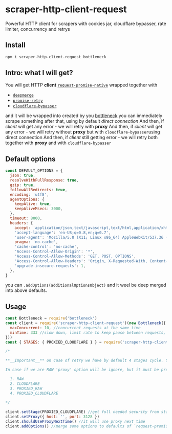 # scraper-http-client-request
Powerful HTTP client for scrapers with cookies jar, cloudflare bypasser, rate limiter, concurrency and retrys

## Install

```bash
npm i scraper-http-client-request bottleneck
```

## Intro: what I will get?

You will get HTTP __client__ [`request-promise-native`](https://npmjs.com/package/request-promise-native) wrapped together with

* [`deepmerge`](https://npmjs.com/package/deepmerge)
* [`promise-retry`](https://npmjs.com/package/promise-retry)
* [`cloudflare-bypasser`](https://npmjs.com/package/cloudflare-bypasser)

and it will be wrapped into created by you [bottleneck](https://npmjs.com/package/bottleneck)
you can immediately scrape something after that, using by default *direct connection*
And then, if *client* will get any error - we will retry with **proxy**
And then, if *client* will get any error - we will retry without **proxy** but with `cloudflare-bypasser`using direct connection
And then, if *client* still getting error - we will retry both together with **proxy** and with `cloudflare-bypasser`

## Default options

```javascript
const DEFAULT_OPTIONS = {
  json: true,
  resolveWithFullResponse: true,
  gzip: true,
  followAllRedirects: true,
  encoding: 'utf8',
  agentOptions: {
    keepAlive: true,
    keepAliveMsecs: 3000,
  },
  timeout: 8000,
  headers: {
    accept: 'application/json,text/javascript,text/html,application/xhtml+xml,application/xml;q=0.9,image/webp,image/apng,*/*;q=0.8',
    'accept-language': 'en-US;q=0.8,en;q=0.7',
    'user-agent': 'Mozilla/5.0 (X11; Linux x86_64) AppleWebKit/537.36 (KHTML, like Gecko) Chrome/66.0.3359.139 Safari/537.36',
    pragma: 'no-cache',
    'cache-control': 'no-cache',
    'Access-Control-Allow-Origin': '*',
    'Access-Control-Allow-Methods': 'GET, POST, OPTIONS',
    'Access-Control-Allow-Headers': 'Origin, X-Requested-With, Content-Type, Accept',
    'upgrade-insecure-requests': 1,
  },
}
```

you can `.addOptions(additionalOptionsObject)` and it weel be deep merged into above defaults. 

## Usage

```javascript
const Bottleneck = require('bottleneck')
const client = require('scraper-http-client-request')(new Bottleneck({
  maxConcurrent: 10, //concurrent requests at the same time
  minTime: 333 //slow down, limit rate to keep pause between requests, reead the [docs](https://npmjs.com/package/bottleneck)
}))
const { STAGES: { PROXIED_CLOUDFLARE } } = require('scraper-http-client-request/constants')

/* 

**__Important__** on case of retry we have by default 4 stages cycle. You can set any other starting stage.

In case if we are RAW 'proxy' option will be ignore, but it must be present 

  1. RAW
  2. CLOUDFLARE
  3. PROXIED_RAW
  4. PROXIED_CLOUDFLARE
  
*/  

client.setStage(PROXIED_CLOUDFLARE) //get full needed security from start, to avoid pauses on load
client.setProxy({ host: '', port: 3128 })
client.shouldUseProxyNextTime() //it will use proxy next time
client.addOptions() //merge some options to defaults of `request-promise-native`
```
